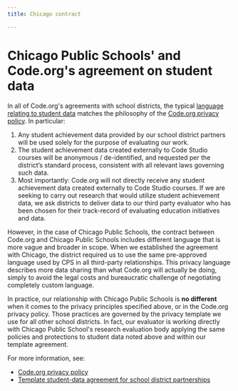 ```yaml
---
title: Chicago contract

---
```


# Chicago Public Schools' and Code.org's agreement on student data

In all of Code.org's agreements with school districts, the typical [language relating to student data](/educate/template-district-agreement) matches the philosophy of the [Code.org privacy policy](/privacy). In particular:

1. Any student achievement data provided by our school district partners will be used solely for the purpose of evaluating our work.
2. The student achievement data created externally to Code Studio courses will be anonymous / de-identified, and requested per the district’s standard process, consistent with all relevant laws governing such data.
3. Most importantly: Code.org will not directly receive any student achievement data created externally to Code Studio courses. If we are seeking to carry out research that would utilize student achievement data, we ask districts to deliver data to our third party evaluator who has been chosen for their track-record of evaluating education initiatives and data.

However, in the case of Chicago Public Schools, the contract between Code.org and Chicago Public Schools includes different language that is more vague and broader in scope. When we established the agreement with Chicago, the district required us to use the same pre-approved language used by CPS in all third-party relationships. This privacy language describes more data sharing than what Code.org will actually be doing, simply to avoid the legal costs and bureaucratic challenge of negotiating completely custom language.

In practice, our relationship with Chicago Public Schools is **no different** when it comes to the privacy principles specified above, or in the Code.org privacy policy. Those practices are governed by the privacy template we use for all other school districts. In fact, our evaluator is working directly with Chicago Public School's research evaluation body applying the same policies and protections to student data noted above and within our template agreement. 

For more information, see:

* [Code.org privacy policy](/privacy)
* [Template student-data agreement for school district partnerships](/educate/template-district-agreement)